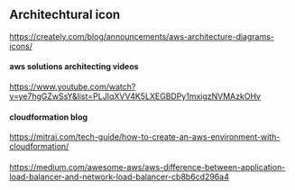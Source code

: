 ## Architechtural icon
https://creately.com/blog/announcements/aws-architecture-diagrams-icons/

#### aws solutions architecting videos
https://www.youtube.com/watch?v=ye7hgGZwSsY&list=PLJIqXVV4K5LXEGBDPy1mxigzNVMAzkOHv


#### cloudformation blog
https://mitrai.com/tech-guide/how-to-create-an-aws-environment-with-cloudformation/

####
https://medium.com/awesome-aws/aws-difference-between-application-load-balancer-and-network-load-balancer-cb8b6cd296a4
